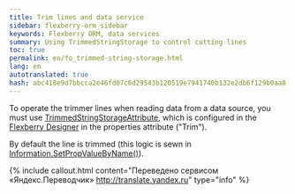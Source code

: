 ```yaml
--- 
title: Trim lines and data service 
sidebar: flexberry-orm_sidebar 
keywords: Flexberry ORM, data services 
summary: Using TrimmedStringStorage to control cutting lines 
toc: true 
permalink: en/fo_trimmed-string-storage.html 
lang: en 
autotranslated: true 
hash: abc418e9d7bbcca2e46fd07c6d29543b120519e7941740b132e2db6f129b0aa8 
--- 
```


To operate the trimmer lines when reading data from a data source, you must use [TrimmedStringStorageAttribute](fo_attributes-class-data.html), which is configured in the [Flexberry Designer](fd_landing_page.html) in the properties attribute ("Trim"). 

By default the line is trimmed (this logic is sewn in [Information.SetPropValueByName()](fo_methods-class-information.html)). 




{% include callout.html content="Переведено сервисом «Яндекс.Переводчик» <http://translate.yandex.ru>" type="info" %}